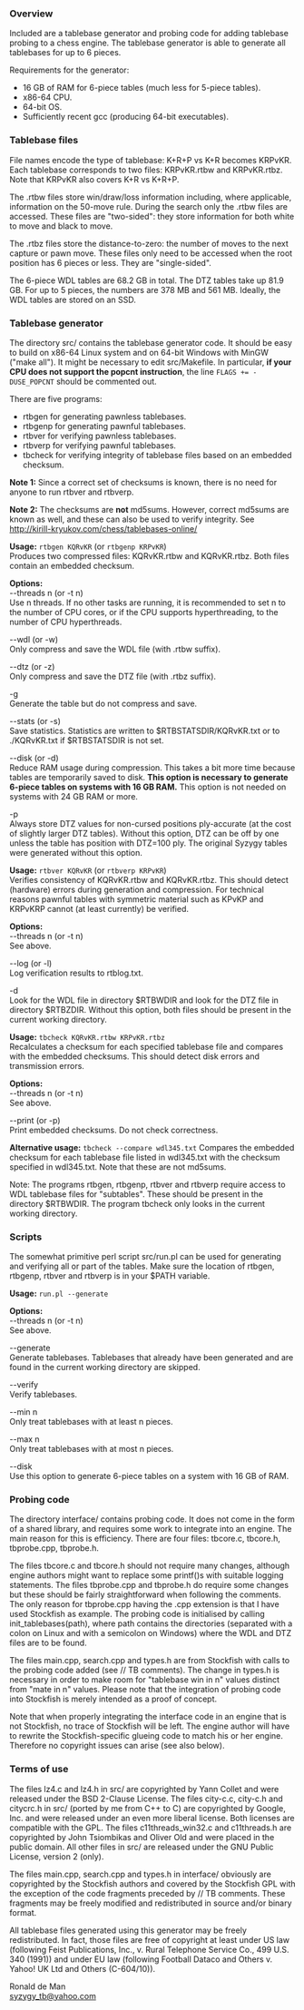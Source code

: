 ### Overview

Included are a tablebase generator and probing code for adding tablebase
probing to a chess engine. The tablebase generator is able to generate
all tablebases for up to 6 pieces.

Requirements for the generator:
* 16 GB of RAM for 6-piece tables (much less for 5-piece tables).
* x86-64 CPU.
* 64-bit OS.
* Sufficiently recent gcc (producing 64-bit executables).


### Tablebase files

File names encode the type of tablebase: K+R+P vs K+R becomes KRPvKR.
Each tablebase corresponds to two files: KRPvKR.rtbw and KRPvKR.rtbz.
Note that KRPvKR also covers K+R vs K+R+P.

The .rtbw files store win/draw/loss information including, where applicable,
information on the 50-move rule. During the search only the .rtbw files
are accessed. These files are "two-sided": they store information for both
white to move and black to move.

The .rtbz files store the distance-to-zero: the number of moves to the next
capture or pawn move. These files only need to be accessed when the root
position has 6 pieces or less. They are "single-sided".

The 6-piece WDL tables are 68.2 GB in total. The DTZ tables take up 81.9 GB.
For up to 5 pieces, the numbers are 378 MB and 561 MB. Ideally, the WDL
tables are stored on an SSD.


### Tablebase generator

The directory src/ contains the tablebase generator code. It should be
easy to build on x86-64 Linux system and on 64-bit Windows with MinGW
("make all"). It might be necessary to edit src/Makefile. In particular,
**if your CPU does not support the popcnt instruction**, the line `FLAGS +=
-DUSE_POPCNT` should be commented out.

There are five programs:
* rtbgen for generating pawnless tablebases.
* rtbgenp for generating pawnful tablebases.
* rtbver for verifying pawnless tablebases.
* rtbverp for verifying pawnful tablebases.
* tbcheck for verifying integrity of tablebase files based on an embedded
checksum.

**Note 1:** Since a correct set of checksums is known, there is no need for anyone to run rtbver and rtbverp.

**Note 2:** The checksums are **not** md5sums. However, correct md5sums are known as well, and these can also be used to verify integrity. See http://kirill-kryukov.com/chess/tablebases-online/

**Usage:** `rtbgen KQRvKR`   (or `rtbgenp KRPvKR`)  
Produces two compressed files: KQRvKR.rtbw and KQRvKR.rtbz. Both files
contain an embedded checksum.  

**Options:**  
--threads n  (or -t n)  
Use n threads. If no other tasks are running, it is recommended to
set n to the number of CPU cores, or if the CPU supports hyperthreading,
to the number of CPU hyperthreads.

--wdl  (or -w)  
Only compress and save the WDL file (with .rtbw suffix).

--dtz  (or -z)  
Only compress and save the DTZ file (with .rtbz suffix).

-g  
Generate the table but do not compress and save.

--stats  (or -s)  
Save statistics. Statistics are written to $RTBSTATSDIR/KQRvKR.txt
or to ./KQRvKR.txt if $RTBSTATSDIR is not set.

--disk  (or -d)  
Reduce RAM usage during compression. This takes a bit more time because
tables are temporarily saved to disk. **This option is necessary to
generate 6-piece tables on systems with 16 GB RAM.** This option is
not needed on systems with 24 GB RAM or more.

-p  
Always store DTZ values for non-cursed positions ply-accurate (at the cost of slightly larger DTZ tables). Without this option, DTZ can be off by one unless the table has position with DTZ=100 ply. The original Syzygy tables were generated without this option.

**Usage:** `rtbver KQRvKR`   (or `rtbverp KRPvKR`)  
Verifies consistency of KQRvKR.rtbw and KQRvKR.rtbz. This should detect
(hardware) errors during generation and compression. For technical reasons
pawnful tables with symmetric material such as KPvKP and KRPvKRP cannot
(at least currently) be verified.

**Options:**  
--threads n  (or -t n)  
See above.

--log  (or -l)  
Log verification results to rtblog.txt.

-d  
Look for the WDL file in directory $RTBWDIR and look for the DTZ file in
directory $RTBZDIR. Without this option, both files should be present in
the current working directory.

**Usage:** `tbcheck KQRvKR.rtbw KRPvKR.rtbz`  
Recalculates a checksum for each specified tablebase file and compares with
the embedded checksums. This should detect disk errors and transmission
errors.

**Options:**  
--threads n  (or -t n)  
See above.

--print  (or -p)  
Print embedded checksums. Do not check correctness.

**Alternative usage:** `tbcheck --compare wdl345.txt`
Compares the embedded checksum for each tablebase file listed in wdl345.txt
with the checksum specified in wdl345.txt. Note that these are not md5sums.

Note: The programs rtbgen, rtbgenp, rtbver and rtbverp require access
to WDL tablebase files for "subtables". These should be present in
the directory $RTBWDIR. The program tbcheck only looks in the current working
directory.


### Scripts

The somewhat primitive perl script src/run.pl can be used for generating
and verifying all or part of the tables. Make sure the location of rtbgen,
rtbgenp, rtbver and rtbverp is in your $PATH variable.

**Usage:** `run.pl --generate`

**Options:**  
--threads n  (or -t n)  
See above.

--generate  
Generate tablebases. Tablebases that already have been generated and are
found in the current working directory are skipped.

--verify  
Verify tablebases.

--min n  
Only treat tablebases with at least n pieces.

--max n  
Only treat tablebases with at most n pieces.

--disk  
Use this option to generate 6-piece tables on a system with 16 GB of RAM.


### Probing code

The directory interface/ contains probing code. It does not come in the
form of a shared library, and requires some work to integrate into an
engine. The main reason for this is efficiency. There are four files:
tbcore.c, tbcore.h, tbprobe.cpp, tbprobe.h.

The files tbcore.c and tbcore.h should not require many changes, although
engine authors might want to replace some printf()s with suitable logging
statements. The files tbprobe.cpp and tbprobe.h do require some changes
but these should be fairly straightforward when following the comments.
The only reason for tbprobe.cpp having the .cpp extension is that I have
used Stockfish as example. The probing code is initialised by calling
init_tablebases(path), where path contains the directories (separated with
a colon on Linux and with a semicolon on Windows) where the WDL and DTZ
files are to be found.

The files main.cpp, search.cpp and types.h are from Stockfish with calls
to the probing code added (see // TB comments). The change in types.h is
necessary in order to make room for "tablebase win in n" values distinct
from "mate in n" values. Please note that the integration of probing code
into Stockfish is merely intended as a proof of concept.

Note that when properly integrating the interface code in an engine that is
not Stockfish, no trace of Stockfish will be left. The engine author will
have to rewrite the Stockfish-specific glueing code to match his or her
engine. Therefore no copyright issues can arise (see also below).


### Terms of use

The files lz4.c and lz4.h in src/ are copyrighted by Yann Collet and were
released under the BSD 2-Clause License. The files city-c.c, city-c.h and
citycrc.h in src/ (ported by me from C++ to C) are copyrighted by Google,
Inc. and were released under an even more liberal license. Both licenses
are compatible with the GPL. The files c11threads_win32.c and c11threads.h
are copyrighted by John Tsiombikas and Oliver Old and were placed in the
public domain. All other files in src/ are released under the GNU Public
License, version 2 (only).

The files main.cpp, search.cpp and types.h in interface/ obviously are
copyrighted by the Stockfish authors and covered by the Stockfish GPL with
the exception of the code fragments preceded by // TB comments. These
fragments may be freely modified and redistributed in source and/or binary
format.

All tablebase files generated using this generator may be freely redistributed.
In fact, those files are free of copyright at least under US law (following
Feist Publications, Inc., v. Rural Telephone Service Co., 499 U.S. 340 (1991))
and under EU law (following Football Dataco and Others v. Yahoo! UK Ltd and
Others (C-604/10)).


Ronald de Man  
syzygy_tb@yahoo.com

